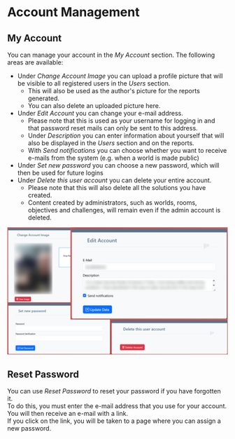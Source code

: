 # Account Management

## My Account

You can manage your account in the *My Account* section. The following areas are available:  

- Under *Change Account Image* you can upload a profile picture that will be visible to all registered users in the *Users* section. 
    - This will also be used as the author's picture for the reports generated. 
    - You can also delete an uploaded picture here.
- Under *Edit Account* you can change your e-mail address. 
    - Please note that this is used as your username for logging in and that password reset mails can only be sent to this address. 
    - Under *Description* you can enter information about yourself that will also be displayed in the *Users* section and on the reports. 
    - With *Send notifications* you can choose whether you want to receive e-mails from the system (e.g. when a world is made public)
- Under *Set new password* you can choose a new password, which will then be used for future logins
- Under *Delete this user account* you can delete your entire account. 
    - Please note that this will also delete all the solutions you have created. 
    - Content created by administrators, such as worlds, rooms, objectives and challenges, will remain even if the admin account is deleted.

![Account](./img/account.jpg)

## Reset Password

You can use *Reset Password* to reset your password if you have forgotten it.  
To do this, you must enter the e-mail address that you use for your account.  
You will then receive an e-mail with a link.  
If you click on the link, you will be taken to a page where you can assign a new password.

